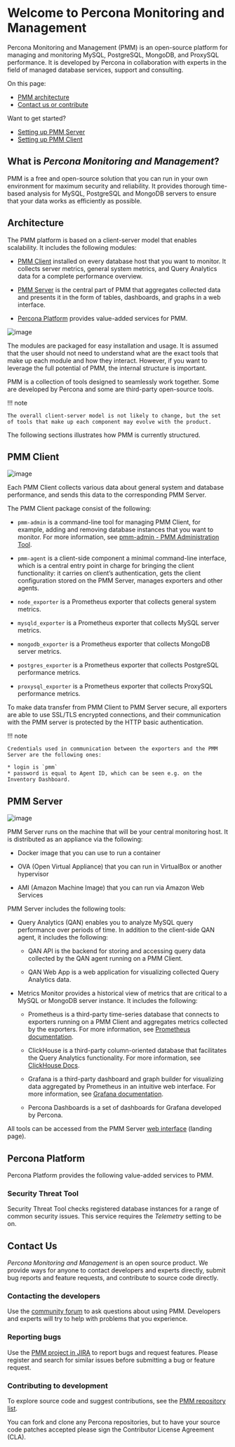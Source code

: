 # Welcome to Percona Monitoring and Management

Percona Monitoring and Management (PMM) is an open-source platform
for managing and monitoring MySQL, PostgreSQL, MongoDB, and ProxySQL performance.
It is developed by Percona in collaboration with experts
in the field of managed database services, support and consulting.

On this page:

- [PMM architecture](#architecture)
- [Contact us or contribute](#contact-us)

Want to get started?

- [Setting up PMM Server](setting-up/server/)
- [Setting up PMM Client](setting-up/client/)


## What is *Percona Monitoring and Management*?

PMM is a free and open-source solution
that you can run in your own environment
for maximum security and reliability.
It provides thorough time-based analysis for MySQL, PostgreSQL and MongoDB servers
to ensure that your data works as efficiently as possible.

## Architecture

The PMM platform is based on a client-server model that enables scalability. It includes the following modules:

* [PMM Client](#pmm-client) installed on every database host that you want to monitor. It collects server metrics, general system metrics, and Query Analytics data for a complete performance overview.

* [PMM Server](#pmm-server) is the central part of PMM that aggregates collected data and presents it in the form of tables, dashboards, and graphs in a web interface.

* [Percona Platform](#percona-platform) provides value-added services for PMM.

![image](_images/diagram.pmm.client-server-platform.png)

The modules are packaged for easy installation and usage. It is assumed that the user should not need to understand what are the exact tools that make up each module and how they interact. However, if you want to leverage the full potential of PMM, the internal structure is important.

PMM is a collection of tools designed to seamlessly work together.  Some are developed by Percona and some are third-party open-source tools.

!!! note

    The overall client-server model is not likely to change, but the set of tools that make up each component may evolve with the product.

The following sections illustrates how PMM is currently structured.

## PMM Client

![image](_images/diagram.pmm.client-architecture.png)

Each PMM Client collects various data about general system and database performance, and sends this data to the corresponding PMM Server.

The PMM Client package consist of the following:

* `pmm-admin` is a command-line tool for managing PMM Client, for example, adding and removing database instances that you want to monitor. For more information, see [pmm-admin - PMM Administration Tool](details/commands/pmm-admin/).

* `pmm-agent` is a client-side component a minimal command-line interface, which is a central entry point in charge for bringing the client functionality: it carries on client’s authentication, gets the client configuration stored on the PMM Server, manages exporters and other agents.

* `node_exporter` is a Prometheus exporter that collects general system metrics.

* `mysqld_exporter` is a Prometheus exporter that collects MySQL server metrics.

* `mongodb_exporter` is a Prometheus exporter that collects MongoDB server metrics.

* `postgres_exporter` is a Prometheus exporter that collects PostgreSQL performance metrics.

* `proxysql_exporter` is a Prometheus exporter that collects ProxySQL performance metrics.

To make data transfer from PMM Client to PMM Server secure, all exporters are able to use SSL/TLS encrypted connections, and their communication with the PMM server is protected by the HTTP basic authentication.

!!! note

    Credentials used in communication between the exporters and the PMM Server are the following ones:

    * login is `pmm`
    * password is equal to Agent ID, which can be seen e.g. on the Inventory Dashboard.

## PMM Server

![image](_images/diagram.pmm.server-architecture.png)

PMM Server runs on the machine that will be your central monitoring host. It is distributed as an appliance via the following:

* Docker image that you can use to run a container

* OVA (Open Virtual Appliance) that you can run in VirtualBox or another hypervisor

* AMI (Amazon Machine Image) that you can run via Amazon Web Services

PMM Server includes the following tools:

* Query Analytics (QAN) enables you to analyze MySQL query performance over periods of time. In addition to the client-side QAN agent, it includes the following:

    * QAN API is the backend for storing and accessing query data collected by the QAN agent running on a PMM Client.

    * QAN Web App is a web application for visualizing collected Query Analytics data.

* Metrics Monitor provides a historical view of metrics that are critical to a MySQL or MongoDB server instance. It includes the following:

    * Prometheus is a third-party time-series database that connects to exporters running on a PMM Client and aggregates metrics collected by the exporters.  For more information, see [Prometheus documentation](https://prometheus.io/docs/introduction/overview/).

    * ClickHouse is a third-party column-oriented database that facilitates the Query Analytics functionality. For more information, see [ClickHouse Docs](https://clickhouse.yandex/).

    * Grafana is a third-party dashboard and graph builder for visualizing data aggregated by Prometheus in an intuitive web interface.  For more information, see [Grafana documentation](http://docs.grafana.org/).

    * Percona Dashboards is a set of dashboards for Grafana developed by Percona.

All tools can be accessed from the PMM Server [web interface](using/interface/) (landing page).

## Percona Platform

Percona Platform provides the following value-added services to PMM.

### Security Threat Tool

Security Threat Tool checks registered database instances for a range of common security issues. This service requires the *Telemetry* setting to be on.



## Contact Us

*Percona Monitoring and Management* is an open source product.  We provide ways for anyone to contact developers and experts directly, submit bug reports and feature requests, and contribute to source code directly.

### Contacting the developers

Use the [community forum](https://www.percona.com/forums/questions-discussions/percona-monitoring-and-management) to ask questions about using PMM.  Developers and experts will try to help with problems that you experience.

### Reporting bugs

Use the [PMM project in JIRA](https://jira.percona.com/projects/PMM) to report bugs and request features.  Please register and search for similar issues before submitting a bug or feature request.

### Contributing to development

To explore source code and suggest contributions, see the [PMM repository list](https://github.com/percona/pmm/blob/PMM-2.0/README.md).

You can fork and clone any Percona repositories, but to have your source code patches accepted please sign the Contributor License Agreement (CLA).
